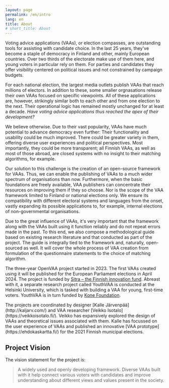 ```yaml
---
layout: page
permalink: /en/intro
lang: en
title: About
# short_title: About
---
```


Voting advice applications (VAAs), or election compasses, are outstanding tools for assisting with candidate choice. In the last 25 years, they've become a staple of democracy in Finland and other, mainly European countries. Over two thirds of the electorate make use of them here, and young voters in particular rely on them. For parties and candidates they offer visibility centered on political issues and not constrained by campaign budgets.

For each national election, the largest media outlets publish VAAs that reach millions of electors. In addition to these, some smaller orgnasations release their own VAAs focused on specific viewpoints. All of these applications are, however, strikingly similar both to each other and from one election to the next. Their operational logic has remained mostly unchanged for at least a decade. *Have voting advice applications thus reached the apex of their development?*

We believe otherwise. Due to their vast popularity, VAAs have much potential to advance democracy even further: Their functionality and usability could be much improved. There could be greater variety in them, offering diverse user experiences and political perspectives. Most importantly, they could be more transparent; all Finnish VAAs, as well as most of those abroad, are closed systems with no insight to their matching algorithms, for example.

Our solution to this challenge is the creation of an open-source framework for VAAs. Thus, we can enable the publishing of VAAs to a much wider spectrum of organisations than now. Furthermore, when the basic foundations are freely available, VAA publishers can concentrate their resources on improving them if they so choose. Nor is the scope of the VAA framework limited to Finland or national elections only. We ensure its compatibility with different electoral systems and languages from the onset, vastly expanding its possible applications to, for example, internal elections of non-governmental organisations.

Due to the great influence of VAAs, it's very important that the framework along with the VAAs built using it function reliably and do not repeat errors made in the past. To this end, we also compose a methodological guide based on existing research literature and that conducted as part of the project. The guide is integrally tied to the framework and, naturally, open-sourced as well. It will cover the whole process of VAA creation from formulation of the questionnaire statements to the choice of matching algorithm.

The three-year OpenVAA project started in 2023. The first VAAs created using it will be published for the European Parliament elections in April 2024. The project is funded by [Sitra – the Finnish innovation fund](https://www.sitra.fi/en/topics/digital-power-and-democracy/). Abreast with it, a separate research project called YouthVAA is conducted at the Helsinki University, which is tasked with building a VAA for young, first-time voters. YouthVAA is in turn funded by [Kone Foundation](https://koneensaatio.fi/en/).

<p class="addendum" markdown="1">
  The projects are coordinated by designer [Kalle Järvenpää](http://kaljarv.com/) and VAA researcher [Veikko Isotalo](https://veikkoisotalo.fi/). Veikko has expansively explored the design of VAAs and theoretical issues associated with them. Kalle has focussed on the user experience of VAAs and published an innovative [VAA prototype](https://ehdokaskartta.fi/) for the 2021 Finnish municipal elections.
</p>

## Project Vision

The vision statement for the project is:

> A widely used and openly developing framework. Diverse VAAs built with it help connect various voters with candidates and improve understanding about different views and values present in the society.